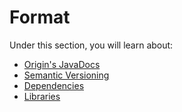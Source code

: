 Format
==================

Under this section, you will learn about:

* [Origin's JavaDocs][]
* [Semantic Versioning][]
* [Dependencies][]
* [Libraries][]

[origin's javadocs]: https://origin.readthedocs.org/en/latest/format/javadocs/ "Origin's JavaDocs"
[semantic versioning]: https://origin.readthedocs.org/en/latest/format/versioning/ "Semantic Versioning"
[dependencies]: https://origin.readthedocs.org/en/latest/format/depending/ "Dependencies"
[libraries]: https://origin.readthedocs.org/en/latest/format/installing/ "Libraries"
